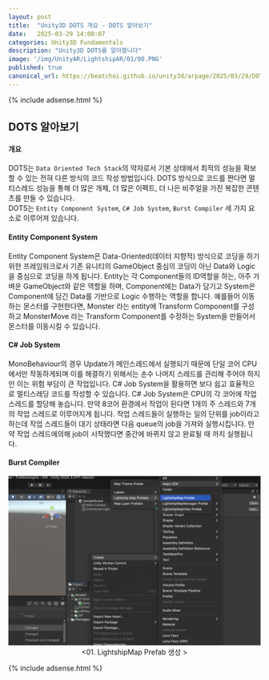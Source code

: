 ```yaml
---
layout: post
title:  "Unity3D DOTS 개요 - DOTS 알아보기"
date:   2025-03-29 14:00:07
categories: Unity3D Fundamentals
description: "Unity3D DOTS를 알아봅니다"
image: '/img/UnityAR/LightshipAR/01/00.PNG'
published: true
canonical_url: https://beatchoi.github.io/unity3d/arpage/2025/03/29/DOTSFundamental01/
---
```

  
  
  {% include adsense.html %}
  
  
## DOTS 알아보기 
#### 개요
DOTS는 `Data Oriented Tech Stack`의 약자로서 기본 상태에서 최적의 성능을 확보할 수 있는 전혀 다른 방식의 코드 작성 방법입니다. DOTS 방식으로 코드를 짠다면 멀티스레드 성능을 통해 더 많은 개체, 더 많은 이펙트, 더 나은 비주얼을 가진 복잡한 콘텐츠를 만들 수 있습니다.  
DOTS는 `Entity Component System`, `C# Job System`, `Burst Compiler` 세 가지 요소로 이루어져 있습니다.  

#### Entity Component System
Entity Component System은 Data-Oriented(데이터 지향적) 방식으로 코딩을 하기 위한 프레임워크로서 기존 유니티의 GameObject 중심의 코딩이 아닌 Data와 Logic을 중심으로 코딩을 하게 됩니다. Entity는 각 Component들의 ID역할을 하는, 아주 가벼운 GameObject와 같은 역할을 하며, Component에는 Data가 담기고 System은 Component에 담긴 Data를 기반으로 Logic 수행하는 역할을 합니다. 
예를들어 이동하는 몬스터를 구현한다면, Monster 라는 entity에 Transform Component를 구성하고 MonsterMove 라는 Transform Component를 수정하는 System을 만들어서 몬스터를 이동시킬 수 있습니다.  
  
#### C# Job System
MonoBehaviour의 경우 Update가 메인스레드에서 실행되기 때문에 단일 코어 CPU 에서만 작동하게되며 이를 해결하기 위해서는 손수 나머지 스레드를 관리해 주어야 하지만 이는 위험 부담이 큰 작업입니다. C# Job System을 활용하면 보다 쉽고 효율적으로 멀티스레딩 코드를 작성할 수 있습니다. 
C# Job System은 CPU의 각 코어에 작업 스레드를 할당해 놓습니다. 만약 8코어 환경에서 작업이 된다면 1개의 주 스레드와 7개의 작업 스레드로 이루어지게 됩니다. 
작업 스레드들이 실행하는 일의 단위를 job이라고 하는데 작업 스레드들이 대기 상태라면 다음 queue의 job을 가져와 실행시킵니다. 
만약 작업 스레드에의해 job이 시작했다면 중간에 바뀌지 않고 완료될 때 까지 실행됩니다.  

#### Burst Compiler





<p align="center"><img src="/img/UnityAR/MapsSDK/01/01.png"><br/>
<01. LightshipMap Prefab 생성 ></p>  




  
  
  
  {% include adsense.html %}
  
  
  
